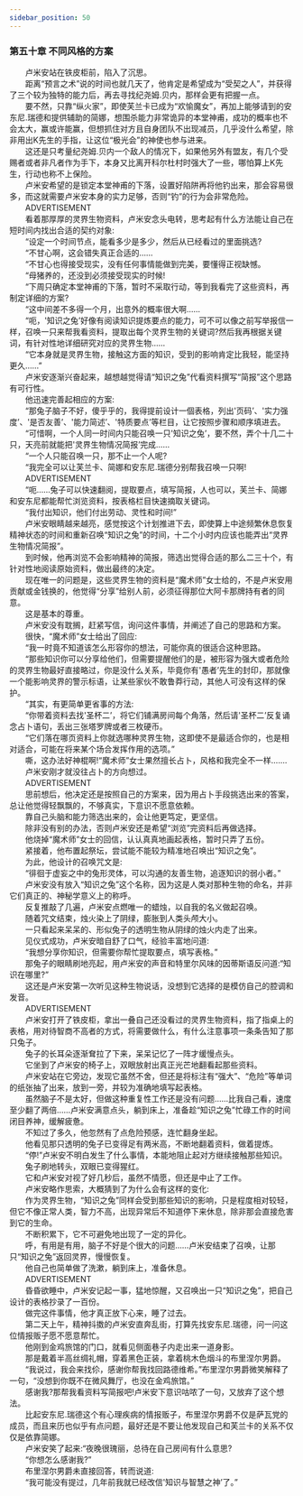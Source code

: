 ```yaml
---
sidebar_position: 50
---
```

### 第五十章 不同风格的方案  


　　卢米安站在铁皮柜前，陷入了沉思。  
　　距离“预言之术”说的时间也就几天了，他肯定是希望成为“受契之人”，并获得了三个较为独特的能力后，再去寻找纪尧姆.贝内，那样会更有把握一点。  
　　要不然，只靠“纵火家”，即使芙兰卡已成为“欢愉魔女”，再加上能够请到的安东尼.瑞德和提供辅助的简娜，想围杀能力非常诡异的本堂神甫，成功的概率也不会太大，赢或许能赢，但想抓住对方且自身团队不出现减员，几乎没什么希望，除非用出K先生的手指，让这位“极光会”的神使也参与进来。  
　　这还是只考量纪尧姆.贝内一个敌人的情况下，如果他另外有盟友，有几个受赐者或者非凡者作为手下，本身又比离开科尔杜村时强大了一些，哪怕算上K先生，行动也称不上保险。  
　　卢米安希望的是锁定本堂神甫的下落，设置好陷阱再将他钓出来，那会容易很多，而这就需要卢米安本身的实力足够，否则“钓”的行为会非常危险。  
　　ADVERTISEMENT  
　　看着那厚厚的灵界生物资料，卢米安念头电转，思考起有什么方法能让自己在短时间内找出合适的契约对象:  
　　“设定一个时间节点，能看多少是多少，然后从已经看过的里面挑选?  
　　“不甘心啊，这会错失真正合适的……  
　　“不甘心也得接受现实，没有任何事情能做到完美，要懂得正视缺憾。  
　　“母猪养的，还没到必须接受现实的时候!  
　　“下周只确定本堂神甫的下落，暂时不采取行动，等到我看完了这些资料，再制定详细的方案?  
　　“这中间差不多得一个月，出意外的概率很大啊……  
　　“呃，'知识之兔’好像有阅读知识提炼要点的能力，可不可以像之前写举报信一样，召唤一只来帮我看资料，提取出每个灵界生物的关键词?然后我再根据关键词，有针对性地详细研究对应的灵界生物……  
　　“它本身就是灵界生物，接触这方面的知识，受到的影响肯定比我轻，能坚持更久……”  
　　卢米安逐渐兴奋起来，越想越觉得请“知识之兔”代看资料撰写“简报”这个思路有可行性。  
　　他迅速完善起相应的方案:  
　　“那兔子脑子不好，傻乎乎的，我得提前设计一個表格，列出'页码’、'实力强度’、'是否友善’、'能力简述’、'特质要点’等栏目，让它按照步骤和顺序填进去。  
　　“可惜啊，一个人同一时间内只能召唤一只'知识之兔’，要不然，弄个十几二十只，天亮前就能把'灵界生物情况简报’完成……  
　　“一个人只能召唤一只，那不止一个人呢?  
　　“我完全可以让芙兰卡、简娜和安东尼.瑞德分别帮我召唤一只啊!  
　　ADVERTISEMENT  
　　“呃……兔子可以快速翻阅，提取要点，填写简报，人也可以，芙兰卡、简娜和安东尼都能帮忙浏览资料，按表格栏目快速摘取关键词。  
　　“我付出知识，他们付出劳动、灵性和时间!”  
　　卢米安眼睛越来越亮，感觉按这个计划推进下去，即使算上中途频繁休息恢复精神状态的时间和重新召唤“知识之兔”的时间，十二个小时内应该也能弄出“灵界生物情况简报”。  
　　到时候，他再浏览不会影响精神的简报，筛选出觉得合适的那么二三十个，有针对性地阅读原始资料，做出最终的决定。  
　　现在唯一的问题是，这些灵界生物的资料是“魔术师”女士给的，不是卢米安用贡献或金钱换的，他觉得“分享”给别人前，必须征得那位大阿卡那牌持有者的同意。  
　　这是基本的尊重。  
　　卢米安没有耽搁，赶紧写信，询问这件事情，并阐述了自己的思路和方案。  
　　很快，“魔术师”女士给出了回应:  
　　“我一时竟不知道该怎么形容你的想法，可能你真的很适合这种思路。  
　　“那些知识你可以分享给他们，但需要提醒他们的是，被形容为强大或者危险的灵界生物最好直接略过，你是没什么关系，毕竟你有'愚者’先生的封印，那就像一个能影响灵界的警示标语，让某些家伙不敢鲁莽行动，其他人可没有这样的保护。  
　　“其实，有更简单更省事的方法:  
　　“你带着资料去找'圣杯二’，将它们铺满房间每个角落，然后请'圣杯二’反复诵念占卜语句，丢出三张塔罗牌或者三枚硬币。  
　　“它们落在哪页资料上你就选哪种灵界生物，这即使不是最适合你的，也是相对适合，可能在将来某个场合发挥作用的选项。”  
　　嘶，这办法好神棍啊!“魔术师”女士果然擅长占卜，风格和我完全不一样….…  
　　卢米安刚才就没往占卜的方向想过。  
　　ADVERTISEMENT  
　　思前想后，他决定还是按照自己的方案来，因为用占卜手段挑选出来的答案，总让他觉得轻飘飘的，不够真实，下意识不愿意依赖。  
　　靠自己头脑和能力筛选出来的，会让他更笃定，更坚信。  
　　除非没有别的办法，否则卢米安还是希望“浏览”完资料后再做选择。  
　　他烧掉“魔术师”女士的回信，认认真真地画起表格，暂时只弄了五份。  
　　紧接着，他布置起祭坛，尝试能不能较为精准地召唤出“知识之兔”。  
　　为此，他设计的召唤咒文是:  
　　“徘徊于虚妄之中的兔形灵体，可以沟通的友善生物，追逐知识的弱小者。”  
　　卢米安没有放入“知识之兔”这个名称，因为这是人类对那种生物的命名，并非它们真正的、神秘学意义上的称呼。  
　　反复推敲了几遍，卢米安点燃唯一的蜡烛，以自我的名义做起召唤。  
　　随着咒文结束，烛火染上了阴绿，膨胀到人类头颅大小。  
　　一只看起来呆呆的、形似兔子的透明生物从阴绿的烛火内走了出来。  
　　见仪式成功，卢米安暗自舒了口气，经验丰富地问道:  
　　“我想分享你知识，但需要你帮忙提取要点，填写表格。”  
　　那兔子的眼睛刷地亮起，用卢米安的声音和特里尔风味的因蒂斯语反问道:“知识在哪里?”  
　　这还是卢米安第一次听见这种生物说话，没想到它选择的是模仿自己的腔调和发音。  
　　ADVERTISEMENT  
　　卢米安打开了铁皮柜，拿出一叠自己还没看过的灵界生物资料，指了指桌上的表格，用对待智商不高者的方式，将需要做什么，有什么注意事项一条条告知了那只兔子。  
　　兔子的长耳朵逐渐耷拉了下来，呆呆记忆了一阵才缓慢点头。  
　　它坐到了卢米安的椅子上，双眼放射出真正光芒地翻看起那些资料。  
　　卢米安站在它旁边，发现它虽然不舍，但还是将标注有“强大”、“危险”等单词的纸张抽了出来，放到一旁，并较为准确地填写起表格。  
　　虽然脑子不是太好，但做这种重复性工作还是没有问题……比我自己看，速度至少翻了两倍……卢米安满意点头，躺到床上，准备趁“知识之兔”忙碌工作的时间闭目养神，缓解疲惫。  
　　不知过了多久，他忽然有了点危险预感，连忙翻身坐起。  
　　他看见那只透明的兔子已变得足有两米高，不断地翻着资料，做着提炼。  
　　“停!”卢米安不明白发生了什么事情，本能地阻止起对方继续接触那些知识。  
　　兔子刷地转头，双眼已变得猩红。  
　　它和卢米安对视了好几秒后，虽然不情愿，但还是中止了工作。  
　　卢米安略作思索，大概猜到了为什么会有这样的变化:  
　　作为灵界生物，“知识之兔”同样会受到那些知识的影响，只是程度相对较轻，但它不像正常人类，智力不高，出现异常后不知道停下来休息，除非那会直接危害到它的生命。  
　　不断积累下，它不可避免地出现了一定的异化。  
　　呼，有用是有用，脑子不好是个很大的问题……卢米安结束了召唤，让那只“知识之兔”返回灵界，慢慢恢复。  
　　他自己也简单做了洗漱，躺到床上，准备休息。  
　　ADVERTISEMENT  
　　昏昏欲睡中，卢米安记起一事，猛地惊醒，又召唤出一只“知识之兔”，把自己设计的表格抄录了一百份。  
　　做完这件事情，他才真正放下心来，睡了过去。  
　　第二天上午，精神抖擞的卢米安直奔乱街，打算先找安东尼.瑞德，问一问这位情报贩子愿不愿意帮忙。  
　　他刚到金鸡旅馆的门口，就看见侧面巷子内走出来一道身影。  
　　那是戴着半高丝绸礼帽，穿着黑色正装，拿着桃木色烟斗的布里涅尔男爵。  
　　“我说过，我会来找伱，感谢你帮我找回路德维希。”布里涅尔男爵微笑解释了一句，“没想到你既不在微风舞厅，也没在金鸡旅馆。”  
　　感谢我?那帮我看资料写简报吧!卢米安下意识咕哝了一句，又放弃了这个想法。  
　　比起安东尼.瑞德这个有心理疾病的情报贩子，布里涅尔男爵不仅是萨瓦党的成员，而且来历也似乎有点问题，最好还是不要让他发现自己和芙兰卡的关系不仅仅是依靠简娜。  
　　卢米安笑了起来:“夜晚很瑰丽，总待在自己房间有什么意思?  
　　“你想怎么感谢我?”  
　　布里涅尔男爵未直接回答，转而说道:  
　　“我可能没有提过，几年前我就已经改信'知识与智慧之神’了。”  
